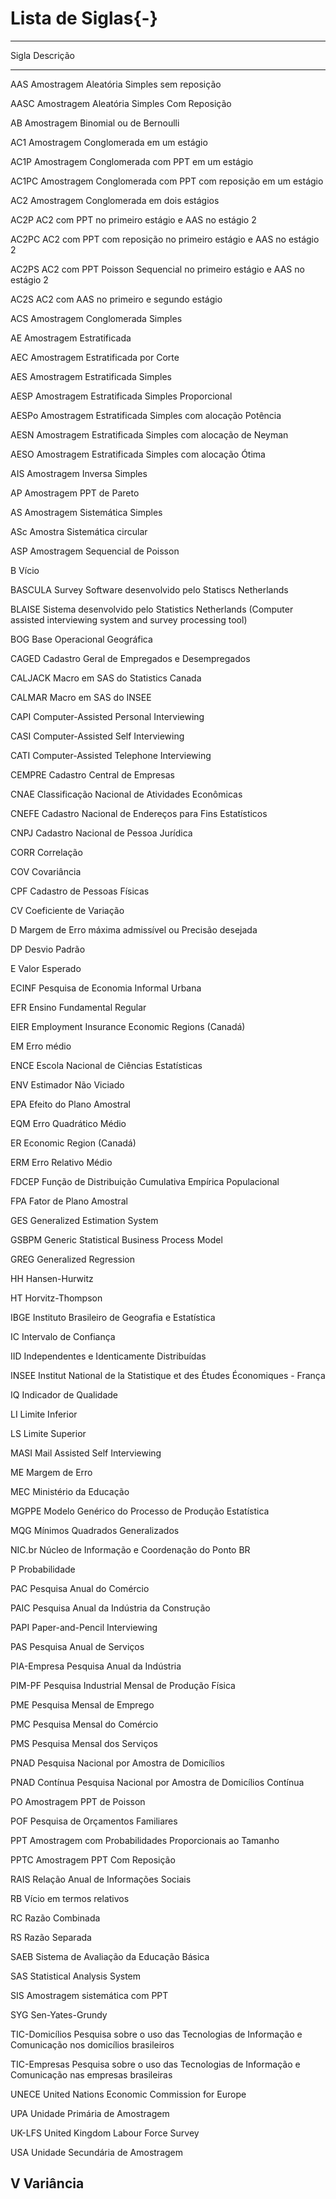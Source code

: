 # Lista de Siglas{-} 


-----------
Sigla            Descrição
---------------- -----------------------------------------------------------------------
AAS              Amostragem Aleatória Simples sem reposição 

AASC             Amostragem Aleatória Simples Com Reposição

AB               Amostragem Binomial ou de Bernoulli 

AC1              Amostragem Conglomerada em um estágio 

AC1P             Amostragem Conglomerada com PPT em um estágio

AC1PC            Amostragem Conglomerada com PPT com reposição em um estágio

AC2              Amostragem Conglomerada em dois estágios

AC2P             AC2 com PPT no primeiro estágio e AAS no estágio 2

AC2PC            AC2 com PPT com reposição no primeiro estágio e AAS no estágio 2

AC2PS             AC2 com PPT Poisson Sequencial no primeiro estágio e AAS no estágio 2 

AC2S              AC2 com AAS no primeiro e segundo estágio 

ACS               Amostragem Conglomerada Simples 

AE                Amostragem Estratificada 

AEC               Amostragem Estratificada por Corte

AES               Amostragem Estratificada Simples

AESP              Amostragem Estratificada Simples Proporcional 

AESPo             Amostragem Estratificada Simples com alocação Potência

AESN              Amostragem Estratificada Simples com alocação de Neyman 

AESO              Amostragem Estratificada Simples com alocação Ótima 

AIS               Amostragem Inversa Simples 

AP                Amostragem PPT de Pareto 

AS                Amostragem Sistemática Simples

ASc               Amostra Sistemática circular

ASP               Amostragem Sequencial de Poisson 

B                 Vício 

BASCULA           Survey Software desenvolvido pelo Statiscs Netherlands 

BLAISE            Sistema desenvolvido pelo Statistics Netherlands (Computer assisted interviewing system and survey processing tool) 

BOG               Base Operacional Geográfica 

CAGED             Cadastro Geral de Empregados e Desempregados

CALJACK           Macro em SAS do Statistics Canada 

CALMAR            Macro em SAS do INSEE

CAPI              Computer-Assisted Personal Interviewing 

CASI              Computer-Assisted Self Interviewing

CATI              Computer-Assisted Telephone Interviewing

CEMPRE            Cadastro Central de Empresas 

CNAE              Classificação Nacional de Atividades Econômicas 

CNEFE             Cadastro Nacional de Endereços para Fins Estatísticos 

CNPJ              Cadastro Nacional de Pessoa Jurídica

CORR              Correlação

COV               Covariância 

CPF               Cadastro de Pessoas Físicas

CV                Coeficiente de Variação

D                 Margem de Erro máxima admissível ou Precisão desejada

DP                Desvio Padrão

E                 Valor Esperado 

ECINF             Pesquisa de Economia Informal Urbana 

EFR               Ensino Fundamental Regular 

EIER              Employment Insurance Economic Regions (Canadá)

EM                Erro médio 

ENCE              Escola Nacional de Ciências Estatísticas

ENV               Estimador Não Viciado 

EPA               Efeito do Plano Amostral

EQM               Erro Quadrático Médio 

ER                Economic Region (Canadá)

ERM               Erro Relativo Médio  

FDCEP             Função de Distribuição Cumulativa Empírica Populacional 

FPA               Fator de Plano Amostral

GES               Generalized Estimation System

GSBPM             Generic Statistical Business Process Model 

GREG              Generalized Regression

HH                Hansen-Hurwitz 

HT                Horvitz-Thompson

IBGE              Instituto Brasileiro de Geografia e Estatística

IC                Intervalo de Confiança

IID               Independentes e Identicamente Distribuídas 

INSEE             Institut National de la Statistique et des Études Économiques - França

IQ                Indicador de Qualidade

LI                Limite Inferior 

LS                Limite Superior

MASI              Mail Assisted Self Interviewing

ME                Margem de Erro

MEC               Ministério da Educação

MGPPE             Modelo Genérico do Processo de Produção Estatística 

MQG               Mínimos Quadrados Generalizados

NIC.br            Núcleo de Informação e Coordenação do Ponto BR

P                 Probabilidade

PAC               Pesquisa Anual do Comércio

PAIC              Pesquisa Anual da Indústria da Construção 

PAPI              Paper-and-Pencil Interviewing 

PAS               Pesquisa Anual de Serviços 

PIA-Empresa       Pesquisa Anual da Indústria 

PIM-PF            Pesquisa Industrial Mensal de Produção Física 

PME               Pesquisa Mensal de Emprego  

PMC               Pesquisa Mensal do Comércio 

PMS               Pesquisa Mensal dos Serviços 

PNAD              Pesquisa Nacional por Amostra de Domicílios

PNAD Contínua     Pesquisa Nacional por Amostra de Domicílios Contínua 

PO                Amostragem PPT de Poisson

POF               Pesquisa de Orçamentos Familiares

PPT               Amostragem com Probabilidades Proporcionais ao Tamanho

PPTC              Amostragem PPT Com Reposição

RAIS              Relação Anual de Informações Sociais 

RB                Vício em termos relativos

RC                Razão Combinada

RS                Razão Separada

SAEB              Sistema de Avaliação da Educação Básica 

SAS               Statistical Analysis System

SIS               Amostragem sistemática com PPT 

SYG               Sen-Yates-Grundy 

TIC-Domicílios    Pesquisa sobre o uso das Tecnologias de Informação e Comunicação nos domicílios brasileiros

TIC-Empresas      Pesquisa sobre o uso das Tecnologias de Informação e Comunicação nas empresas brasileiras 

UNECE             United Nations Economic Commission for Europe 

UPA               Unidade Primária de Amostragem 

UK-LFS            United Kingdom Labour Force Survey 

USA               Unidade Secundária de Amostragem

V                 Variância 
-----------------------------------------------------------------------------------------------------------









